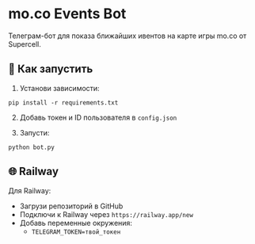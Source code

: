 # mo.co Events Bot

Телеграм-бот для показа ближайших ивентов на карте игры mo.co от Supercell.

## 🚀 Как запустить

1. Установи зависимости:
```
pip install -r requirements.txt
```

2. Добавь токен и ID пользователя в `config.json`

3. Запусти:
```
python bot.py
```

## 🌐 Railway

Для Railway:

- Загрузи репозиторий в GitHub
- Подключи к Railway через `https://railway.app/new`
- Добавь переменные окружения:
  - `TELEGRAM_TOKEN=твой_токен`
